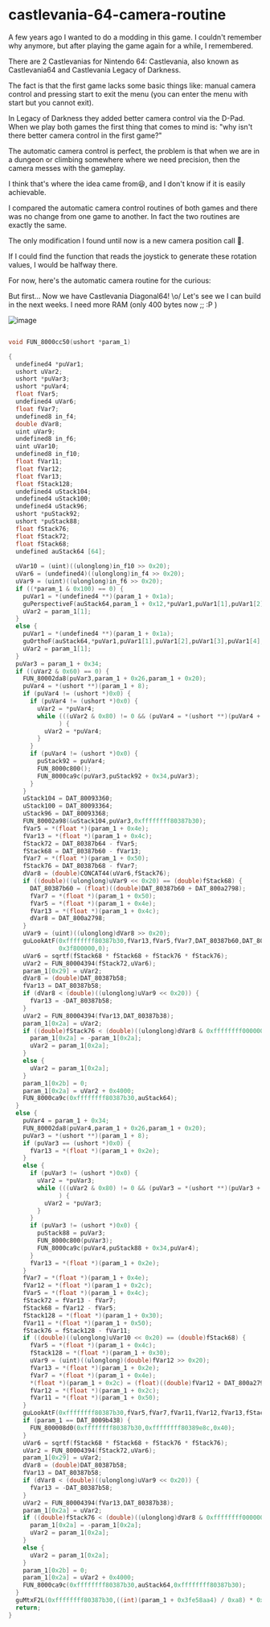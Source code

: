 # castlevania-64-camera-routine
A few years ago I wanted to do a modding in this game. I couldn't remember why anymore, but after playing the game again for a while, I remembered.

There are 2 Castlevanias for Nintendo 64: Castlevania, also known as Castlevania64 and Castlevania Legacy of Darkness.

The fact is that the first game lacks some basic things like: manual camera control and pressing start to exit the menu (you can enter the menu with start but you cannot exit).

In Legacy of Darkness they added better camera control via the D-Pad. When we play both games the first thing that comes to mind is: "why isn't there better camera control in the first game?"

The automatic camera control is perfect, the problem is that when we are in a dungeon or climbing somewhere where we need precision, then the camera messes with the gameplay.

I think that's where the idea came from😆, and I don't know if it is easily achievable.

I compared the automatic camera control routines of both games and there was no change from one game to another. In fact the two routines are exactly the same.

The only modification I found until now is a new camera position call 🤔.

If I could find the function that reads the joystick to generate these rotation values, I would be halfway there.

For now, here's the automatic camera routine for the curious:

But first... Now we have Castlevania Diagonal64! \o/ Let's see we I can build in the next weeks. I need more RAM (only 400 bytes now ;; :P )

![image](https://user-images.githubusercontent.com/31348553/149406438-1f017929-c22d-4843-93c3-0f0e1ffe638d.png)



```C

void FUN_8000cc50(ushort *param_1)

{
  undefined4 *puVar1;
  ushort uVar2;
  ushort *puVar3;
  ushort *puVar4;
  float fVar5;
  undefined4 uVar6;
  float fVar7;
  undefined8 in_f4;
  double dVar8;
  uint uVar9;
  undefined8 in_f6;
  uint uVar10;
  undefined8 in_f10;
  float fVar11;
  float fVar12;
  float fVar13;
  float fStack128;
  undefined4 uStack104;
  undefined4 uStack100;
  undefined4 uStack96;
  ushort *puStack92;
  ushort *puStack88;
  float fStack76;
  float fStack72;
  float fStack68;
  undefined auStack64 [64];
  
  uVar10 = (uint)((ulonglong)in_f10 >> 0x20);
  uVar6 = (undefined4)((ulonglong)in_f4 >> 0x20);
  uVar9 = (uint)((ulonglong)in_f6 >> 0x20);
  if ((*param_1 & 0x100) == 0) {
    puVar1 = *(undefined4 **)(param_1 + 0x1a);
    guPerspectiveF(auStack64,param_1 + 0x12,*puVar1,puVar1[1],puVar1[2],puVar1[3],puVar1[4]);
    uVar2 = param_1[1];
  }
  else {
    puVar1 = *(undefined4 **)(param_1 + 0x1a);
    guOrthoF(auStack64,*puVar1,puVar1[1],puVar1[2],puVar1[3],puVar1[4],puVar1[5],puVar1[6]);
    uVar2 = param_1[1];
  }
  puVar3 = param_1 + 0x34;
  if ((uVar2 & 0x60) == 0) {
    FUN_80002da8(puVar3,param_1 + 0x26,param_1 + 0x20);
    puVar4 = *(ushort **)(param_1 + 8);
    if (puVar4 != (ushort *)0x0) {
      if (puVar4 != (ushort *)0x0) {
        uVar2 = *puVar4;
        while (((uVar2 & 0x80) != 0 && (puVar4 = *(ushort **)(puVar4 + 8), puVar4 != (ushort *)0x0))
              ) {
          uVar2 = *puVar4;
        }
      }
      if (puVar4 != (ushort *)0x0) {
        puStack92 = puVar4;
        FUN_8000c800();
        FUN_8000ca9c(puVar3,puStack92 + 0x34,puVar3);
      }
    }
    uStack104 = DAT_80093360;
    uStack100 = DAT_80093364;
    uStack96 = DAT_80093368;
    FUN_80002a98(&uStack104,puVar3,0xffffffff80387b30);
    fVar5 = *(float *)(param_1 + 0x4e);
    fVar13 = *(float *)(param_1 + 0x4c);
    fStack72 = DAT_80387b64 - fVar5;
    fStack68 = DAT_80387b60 - fVar13;
    fVar7 = *(float *)(param_1 + 0x50);
    fStack76 = DAT_80387b68 - fVar7;
    dVar8 = (double)CONCAT44(uVar6,fStack76);
    if ((double)((ulonglong)uVar9 << 0x20) == (double)fStack68) {
      DAT_80387b60 = (float)((double)DAT_80387b60 + DAT_800a2798);
      fVar7 = *(float *)(param_1 + 0x50);
      fVar5 = *(float *)(param_1 + 0x4e);
      fVar13 = *(float *)(param_1 + 0x4c);
      dVar8 = DAT_800a2798;
    }
    uVar9 = (uint)((ulonglong)dVar8 >> 0x20);
    guLookAtF(0xffffffff80387b30,fVar13,fVar5,fVar7,DAT_80387b60,DAT_80387b64,DAT_80387b68,0,
              0x3f800000,0);
    uVar6 = sqrtf(fStack68 * fStack68 + fStack76 * fStack76);
    uVar2 = FUN_80004394(fStack72,uVar6);
    param_1[0x29] = uVar2;
    dVar8 = (double)DAT_80387b58;
    fVar13 = DAT_80387b58;
    if (dVar8 < (double)((ulonglong)uVar9 << 0x20)) {
      fVar13 = -DAT_80387b58;
    }
    uVar2 = FUN_80004394(fVar13,DAT_80387b38);
    param_1[0x2a] = uVar2;
    if ((double)fStack76 < (double)((ulonglong)dVar8 & 0xffffffff00000000)) {
      param_1[0x2a] = -param_1[0x2a];
      uVar2 = param_1[0x2a];
    }
    else {
      uVar2 = param_1[0x2a];
    }
    param_1[0x2b] = 0;
    param_1[0x2a] = uVar2 + 0x4000;
    FUN_8000ca9c(0xffffffff80387b30,auStack64);
  }
  else {
    puVar4 = param_1 + 0x34;
    FUN_80002da8(puVar4,param_1 + 0x26,param_1 + 0x20);
    puVar3 = *(ushort **)(param_1 + 8);
    if (puVar3 == (ushort *)0x0) {
      fVar13 = *(float *)(param_1 + 0x2e);
    }
    else {
      if (puVar3 != (ushort *)0x0) {
        uVar2 = *puVar3;
        while (((uVar2 & 0x80) != 0 && (puVar3 = *(ushort **)(puVar3 + 8), puVar3 != (ushort *)0x0))
              ) {
          uVar2 = *puVar3;
        }
      }
      if (puVar3 != (ushort *)0x0) {
        puStack88 = puVar3;
        FUN_8000c800(puVar3);
        FUN_8000ca9c(puVar4,puStack88 + 0x34,puVar4);
      }
      fVar13 = *(float *)(param_1 + 0x2e);
    }
    fVar7 = *(float *)(param_1 + 0x4e);
    fVar12 = *(float *)(param_1 + 0x2c);
    fVar5 = *(float *)(param_1 + 0x4c);
    fStack72 = fVar13 - fVar7;
    fStack68 = fVar12 - fVar5;
    fStack128 = *(float *)(param_1 + 0x30);
    fVar11 = *(float *)(param_1 + 0x50);
    fStack76 = fStack128 - fVar11;
    if ((double)((ulonglong)uVar10 << 0x20) == (double)fStack68) {
      fVar5 = *(float *)(param_1 + 0x4c);
      fStack128 = *(float *)(param_1 + 0x30);
      uVar9 = (uint)((ulonglong)(double)fVar12 >> 0x20);
      fVar13 = *(float *)(param_1 + 0x2e);
      fVar7 = *(float *)(param_1 + 0x4e);
      *(float *)(param_1 + 0x2c) = (float)((double)fVar12 + DAT_800a2790);
      fVar12 = *(float *)(param_1 + 0x2c);
      fVar11 = *(float *)(param_1 + 0x50);
    }
    guLookAtF(0xffffffff80387b30,fVar5,fVar7,fVar11,fVar12,fVar13,fStack128,0,0x3f800000,0);
    if (param_1 == DAT_8009b438) {
      FUN_800008d0(0xffffffff80387b30,0xffffffff80389e8c,0x40);
    }
    uVar6 = sqrtf(fStack68 * fStack68 + fStack76 * fStack76);
    uVar2 = FUN_80004394(fStack72,uVar6);
    param_1[0x29] = uVar2;
    dVar8 = (double)DAT_80387b58;
    fVar13 = DAT_80387b58;
    if (dVar8 < (double)((ulonglong)uVar9 << 0x20)) {
      fVar13 = -DAT_80387b58;
    }
    uVar2 = FUN_80004394(fVar13,DAT_80387b38);
    param_1[0x2a] = uVar2;
    if ((double)fStack76 < (double)((ulonglong)dVar8 & 0xffffffff00000000)) {
      param_1[0x2a] = -param_1[0x2a];
      uVar2 = param_1[0x2a];
    }
    else {
      uVar2 = param_1[0x2a];
    }
    param_1[0x2b] = 0;
    param_1[0x2a] = uVar2 + 0x4000;
    FUN_8000ca9c(0xffffffff80387b30,auStack64,0xffffffff80387b30);
  }
  guMtxF2L(0xffffffff80387b30,((int)(param_1 + 0x3fe58aa4) / 0xa8) * 0x40 + DAT_80387ae8);
  return;
}
```
